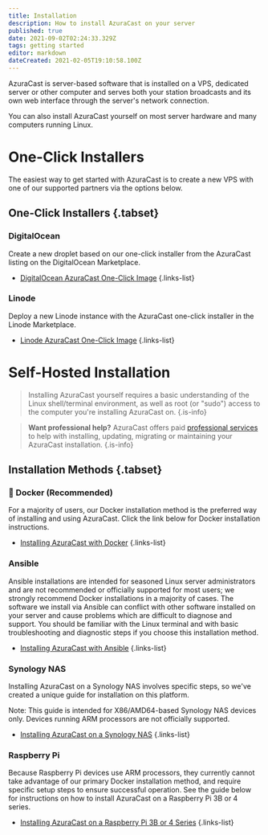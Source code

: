 ```yaml
---
title: Installation
description: How to install AzuraCast on your server
published: true
date: 2021-09-02T02:24:33.329Z
tags: getting started
editor: markdown
dateCreated: 2021-02-05T19:10:58.100Z
---
```


AzuraCast is server-based software that is installed on a VPS, dedicated server or other computer and serves both your station broadcasts and its own web interface through the server's network connection.

You can also install AzuraCast yourself on most server hardware and many computers running Linux.

# One-Click Installers

The easiest way to get started with AzuraCast is to create a new VPS with one of our supported partners via the options below.

## One-Click Installers {.tabset}
### DigitalOcean

Create a new droplet based on our one-click installer from the AzuraCast listing on the DigitalOcean Marketplace.

- [DigitalOcean AzuraCast One-Click Image](https://marketplace.digitalocean.com/apps/azuracast?refcode=21612b90440f)
{.links-list}

### Linode

Deploy a new Linode instance with the AzuraCast one-click installer in the Linode Marketplace.

- [Linode AzuraCast One-Click Image](https://www.linode.com/marketplace/apps/linode/azuracast/?r=68daf2976efcb77d2e3d4ced67a02b031edc3ba1)
{.links-list}

# Self-Hosted Installation

> Installing AzuraCast yourself requires a basic understanding of the Linux shell/terminal environment, as well as root (or "sudo") access to the computer you're installing AzuraCast on.
{.is-info}

> **Want professional help?** AzuraCast offers paid [professional services](/en/professional-services) to help with installing, updating, migrating or maintaining your AzuraCast installation.
{.is-info}

## Installation Methods {.tabset}
### :whale: Docker (Recommended)

For a majority of users, our Docker installation method is the preferred way of installing and using AzuraCast. Click the link below for Docker installation instructions.

- [Installing AzuraCast with Docker](/en/getting-started/installation/docker)
{.links-list}


### Ansible

Ansible installations are intended for seasoned Linux server administrators and are not recommended or officially supported for most users; we strongly recommend Docker installations in a majority of cases. The software we install via Ansible can conflict with other software installed on your server and cause problems which are difficult to diagnose and support. You should be familiar with the Linux terminal and with basic troubleshooting and diagnostic steps if you choose this installation method.

- [Installing AzuraCast with Ansible](/en/getting-started/installation/ansible)
{.links-list}

### Synology NAS

Installing AzuraCast on a Synology NAS involves specific steps, so we've created a unique guide for installation on this platform.

Note: This guide is intended for X86/AMD64-based Synology NAS devices only. Devices running ARM processors are not officially supported.

- [Installing AzuraCast on a Synology NAS](/en/getting-started/installation/synology)
{.links-list}

### Raspberry Pi

Because Raspberry Pi devices use ARM processors, they currently cannot take advantage of our primary Docker installation method, and require specific setup steps to ensure successful operation. See the guide below for instructions on how to install AzuraCast on a Raspberry Pi 3B or 4 series.

- [Installing AzuraCast on a Raspberry Pi 3B or 4 Series](/en/getting-started/installation/raspberry-pi)
{.links-list}
